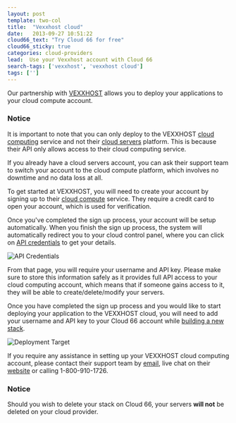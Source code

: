 ```yaml
---
layout: post
template: two-col
title:  "Vexxhost cloud"
date:   2013-09-27 10:51:22
cloud66_text: "Try Cloud 66 for free"
cloud66_sticky: true
categories: cloud-providers
lead:  Use your Vexxhost account with Cloud 66
search-tags: ['vexxhost', 'vexxhost cloud']
tags: ['']
---
```


Our partnership with [VEXXHOST](http://www.vexxhost.com) allows you to deploy your applications to your cloud compute account.

<div class="notice notice">
  <h3>Notice</h3>
  <p>It is important to note that you can only deploy to the VEXXHOST <a href="http://vexxhost.com/cloud-computing">cloud computing</a> service and not their <a href="http://vexxhost.com/cloud_servers">cloud servers</a> platform. This is because their API only allows access to their cloud computing service.</p>
</div>

If you already have a cloud servers account, you can ask their support team to switch your account to the cloud compute platform, which involves no downtime and no data loss at all.

To get started at VEXXHOST, you will need to create your account by signing up to their [cloud compute](http://vexxhost.com/cloud-computing) service. They require a credit card to open your account, which is used for verification.

Once you've completed the sign up process, your account will be setup automatically.  When you finish the sign up process, the system will automatically redirect you to your cloud control panel, where you can click on [API credentials](https://secure.vexxhost.com/billing/cloud.php?__cloud_path=credentials/) to get your details.

![API Credentials](http://cdn.cloud66.com/images/help/vexxhost_creds.png "API Credentials")

From that page, you will require your username and API key.   Please make sure to store this information safely as it provides full API access to your cloud computing account, which means that if someone gains access to it, they will be able to create/delete/modify your servers.

Once you have completed the sign up process and you would like to start deploying your application to the VEXXHOST cloud, you will need to add your username and API key to your Cloud 66 account while [building a new stack](http://help.cloud66.com/getting-started/your-first-stack.html).

![Deployment Target](http://cdn.cloud66.com/images/help/cloud_connect.png "Deployment Target")

If you require any assistance in setting up your VEXXHOST cloud computing account, please contact their support team by [email](mailto:support@vexxhost.com), live chat on their [website](http://vexxhost.com/cloud-computing) or calling 1-800-910-1726.

<div class="notice notice-warning">
    <h3>Notice</h3>
    <p>Should you wish to delete your stack on Cloud 66, your servers <b>will not</b> be deleted on your cloud provider.</p>
</div>
